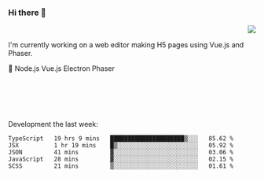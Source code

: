 ### Hi there 👋

<img align="right" src="https://github-readme-stats.vercel.app/api?username=jasonpanggo"/>

<br>
<p align="left">
I'm currently working on a web editor making H5 pages using Vue.js and Phaser.
</p>
<p align="left">
📖 Node.js Vue.js Electron Phaser
</p>
<br>
<br>
<br>
<br>

Development the last week:
<!--START_SECTION:waka-->
```text
TypeScript   19 hrs 9 mins   █████████████████████▒░░░   85.62 % 
JSX          1 hr 19 mins    █▒░░░░░░░░░░░░░░░░░░░░░░░   05.92 % 
JSON         41 mins         ▓░░░░░░░░░░░░░░░░░░░░░░░░   03.06 % 
JavaScript   28 mins         ▓░░░░░░░░░░░░░░░░░░░░░░░░   02.15 % 
SCSS         21 mins         ▒░░░░░░░░░░░░░░░░░░░░░░░░   01.61 % 
```
<!--END_SECTION:waka-->

<!--
**JASONPANGGO/jasonpanggo** is a ✨ _special_ ✨ repository because its `README.md` (this file) appears on your GitHub profile.

Here are some ideas to get you started:

- 🔭 I’m currently working on ...
- 🌱 I’m currently learning ...
- 👯 I’m looking to collaborate on ...
- 🤔 I’m looking for help with ...
- 💬 Ask me about ...
- 📫 How to reach me: ...
- 😄 Pronouns: ...
- ⚡ Fun fact: ...
-->
